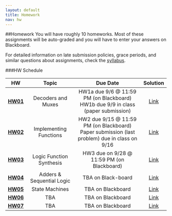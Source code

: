 ```yaml
---
layout: default
title: Homework
nav: hw
---
```


##Homework
You will have roughly 10 homeworks.  Most of these assignments will be auto-graded and you will have to enter your answers on Blackboard.  

For detailed information on late submission policies, grace periods, and similar questions about assignments, check the [syllabus](http://ee.usc.edu/~redekopp/ee209/EE209Syllabus.pdf).


###HW Schedule

|                      HW                                      |           Topic            |                Due Date                  | Solution |
| :----------------------------------------------------------: | :------------------------: | :-------------------------------------:  | :----: |
| [**HW01**](http://ee.usc.edu/~redekopp/ee209/ee209_hw1.pdf)  | Decoders and Muxes           | HW1a due 9/6 @ 11:59 PM (on Blackboard)<br>HW1b due 9/9 in class (paper submission)   | [Link](http://ee.usc.edu/~redekopp/ee209/ee209_hw1_sol.pdf) |
| [**HW02**](http://ee.usc.edu/~redekopp/ee209/ee209_hw2.pdf)  | Implementing Functions       | HW2 due 9/15 @ 11:59 PM (on Blackboard)<br>Paper submission (last problem) due in class on 9/16   | [Link](http://ee.usc.edu/~redekopp/ee209/ee209_hw2_sol.pdf) |
| [**HW03**](http://ee.usc.edu/~redekopp/ee209/ee209_hw3.pdf)  | Logic Function Synthesis     | HW3 due on 9/28 @ 11:59 PM (on  Blackboard)  | [Link](http://ee.usc.edu/~redekopp/ee209/ee209_hw3_sol.pdf) |
| [**HW04**](http://ee.usc.edu/~redekopp/ee209/ee209_hw4.pdf)  | Adders & Sequential Logic    | TBA on Black-board   |  [Link](http://ee.usc.edu/~redekopp/ee209/ee209_hw4_sol.pdf) |
| [**HW05**](http://ee.usc.edu/~redekopp/ee209/ee209_hw5.pdf)  | State Machines               | TBA on Blackboard   |  [Link](http://ee.usc.edu/~redekopp/ee209/ee209_hw5_sol.pdf) |
| [**HW06**](http://ee.usc.edu/~redekopp/ee209/ee209_hw6.pdf)  | TBA        | TBA on Blackboard   |  [Link](http://ee.usc.edu/~redekopp/ee209/ee209_hw6_sol.pdf) |
| [**HW07**](http://ee.usc.edu/~redekopp/ee209/ee209_hw7.pdf)  | TBA        | TBA on Blackboard   |  [Link](http://ee.usc.edu/~redekopp/ee209/ee209_hw7_sol.pdf) |

